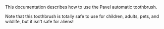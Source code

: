 This documentation describes how to use the Pavel automatic toothbrush.

Note that this toothbrush is totally safe to use for children, adults, pets, and wildlife, but it isn't safe for aliens!

